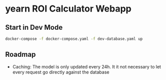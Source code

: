 # yearn ROI Calculator Webapp

## Start in Dev Mode
```bash
docker-compose -f docker-compose.yaml -f dev-database.yaml up
```

## Roadmap
* Caching: The model is only updated every 24h. It it not necessary to let every request go directly against the database
